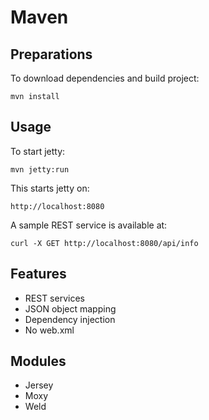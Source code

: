 # Maven
## Preparations

To download dependencies and build project:

    mvn install
    
## Usage

To start jetty:

    mvn jetty:run
    
This starts jetty on:

	http://localhost:8080
	
A sample REST service is available at:

	curl -X GET http://localhost:8080/api/info
	
## Features

* REST services
* JSON object mapping
* Dependency injection
* No web.xml

## Modules

* Jersey 
* Moxy
* Weld
